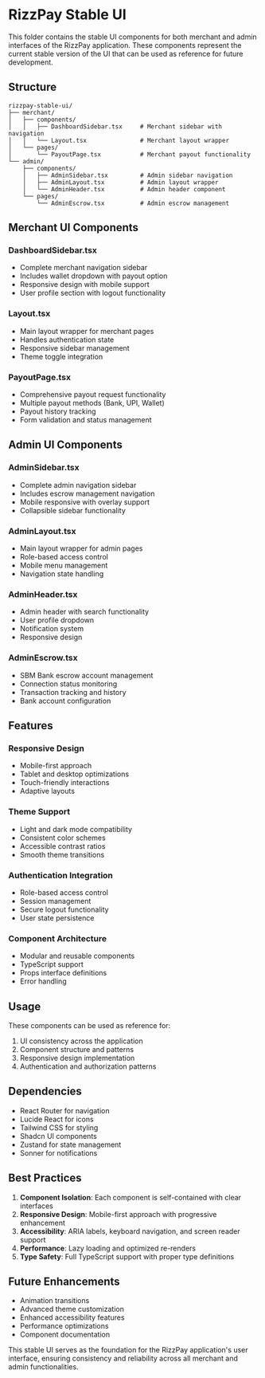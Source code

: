 
# RizzPay Stable UI

This folder contains the stable UI components for both merchant and admin interfaces of the RizzPay application. These components represent the current stable version of the UI that can be used as reference for future development.

## Structure

```
rizzpay-stable-ui/
├── merchant/
│   ├── components/
│   │   ├── DashboardSidebar.tsx     # Merchant sidebar with navigation
│   │   └── Layout.tsx               # Merchant layout wrapper
│   └── pages/
│       └── PayoutPage.tsx           # Merchant payout functionality
└── admin/
    ├── components/
    │   ├── AdminSidebar.tsx         # Admin sidebar navigation
    │   ├── AdminLayout.tsx          # Admin layout wrapper
    │   └── AdminHeader.tsx          # Admin header component
    └── pages/
        └── AdminEscrow.tsx          # Admin escrow management
```

## Merchant UI Components

### DashboardSidebar.tsx
- Complete merchant navigation sidebar
- Includes wallet dropdown with payout option
- Responsive design with mobile support
- User profile section with logout functionality

### Layout.tsx
- Main layout wrapper for merchant pages
- Handles authentication state
- Responsive sidebar management
- Theme toggle integration

### PayoutPage.tsx
- Comprehensive payout request functionality
- Multiple payout methods (Bank, UPI, Wallet)
- Payout history tracking
- Form validation and status management

## Admin UI Components

### AdminSidebar.tsx
- Complete admin navigation sidebar
- Includes escrow management navigation
- Mobile responsive with overlay support
- Collapsible sidebar functionality

### AdminLayout.tsx
- Main layout wrapper for admin pages
- Role-based access control
- Mobile menu management
- Navigation state handling

### AdminHeader.tsx
- Admin header with search functionality
- User profile dropdown
- Notification system
- Responsive design

### AdminEscrow.tsx
- SBM Bank escrow account management
- Connection status monitoring
- Transaction tracking and history
- Bank account configuration

## Features

### Responsive Design
- Mobile-first approach
- Tablet and desktop optimizations
- Touch-friendly interactions
- Adaptive layouts

### Theme Support
- Light and dark mode compatibility
- Consistent color schemes
- Accessible contrast ratios
- Smooth theme transitions

### Authentication Integration
- Role-based access control
- Session management
- Secure logout functionality
- User state persistence

### Component Architecture
- Modular and reusable components
- TypeScript support
- Props interface definitions
- Error handling

## Usage

These components can be used as reference for:
1. UI consistency across the application
2. Component structure and patterns
3. Responsive design implementation
4. Authentication and authorization patterns

## Dependencies

- React Router for navigation
- Lucide React for icons
- Tailwind CSS for styling
- Shadcn UI components
- Zustand for state management
- Sonner for notifications

## Best Practices

1. **Component Isolation**: Each component is self-contained with clear interfaces
2. **Responsive Design**: Mobile-first approach with progressive enhancement
3. **Accessibility**: ARIA labels, keyboard navigation, and screen reader support
4. **Performance**: Lazy loading and optimized re-renders
5. **Type Safety**: Full TypeScript support with proper type definitions

## Future Enhancements

- Animation transitions
- Advanced theme customization
- Enhanced accessibility features
- Performance optimizations
- Component documentation

This stable UI serves as the foundation for the RizzPay application's user interface, ensuring consistency and reliability across all merchant and admin functionalities.

